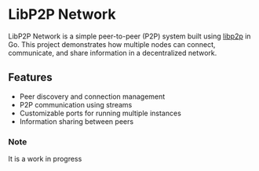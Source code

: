 # LibP2P Network

LibP2P Network is a simple peer-to-peer (P2P) system built using [libp2p](https://github.com/libp2p/go-libp2p) in Go. This project demonstrates how multiple nodes can connect, communicate, and share information in a decentralized network.

## Features

- Peer discovery and connection management
- P2P communication using streams
- Customizable ports for running multiple instances
- Information sharing between peers

### Note
It is a work in progress